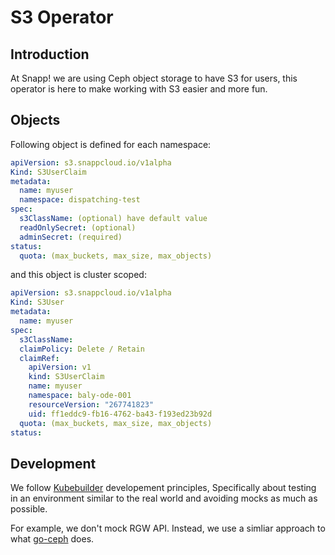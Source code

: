# S3 Operator

## Introduction

At Snapp! we are using Ceph object storage to have S3 for users, this operator is here
to make working with S3 easier and more fun.

## Objects

Following object is defined for each namespace:

```yaml
apiVersion: s3.snappcloud.io/v1alpha
Kind: S3UserClaim
metadata:
  name: myuser
  namespace: dispatching-test
spec:
  s3ClassName: (optional) have default value
  readOnlySecret: (optional)
  adminSecret: (required)
status:
  quota: (max_buckets, max_size, max_objects)
```

and this object is cluster scoped:

```yaml
apiVersion: s3.snappcloud.io/v1alpha
Kind: S3User
metadata:
  name: myuser
spec:
  s3ClassName:
  claimPolicy: Delete / Retain
  claimRef:
    apiVersion: v1
    kind: S3UserClaim
    name: myuser
    namespace: baly-ode-001
    resourceVersion: "267741823"
    uid: ff1eddc9-fb16-4762-ba43-f193ed23b92d
  quota: (max_buckets, max_size, max_objects)
status:
```

## Development

We follow [Kubebuilder](https://github.com/kubernetes-sigs/kubebuilder/blob/master/DESIGN.md#development) developement
principles, Specifically about testing in an environment similar to the real world and avoiding mocks as much as possible.

For example, we don't mock RGW API. Instead, we use a simliar approach to what [go-ceph](https://github.com/ceph/go-ceph/) does. 
